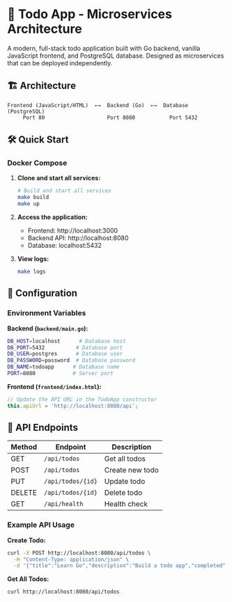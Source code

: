 # 📝 Todo App - Microservices Architecture

A modern, full-stack todo application built with Go backend, vanilla JavaScript frontend, and PostgreSQL database. Designed as microservices that can be deployed independently.

## 🏗️ Architecture

```
Frontend (JavaScript/HTML)  ←→  Backend (Go)  ←→  Database (PostgreSQL)
     Port 80                    Port 8080           Port 5432
```

## 🛠️ Quick Start

### Docker Compose 

1. **Clone and start all services:**
   ```bash
   # Build and start all services
   make build
   make up
   ```

2. **Access the application:**
   - Frontend: http://localhost:3000
   - Backend API: http://localhost:8080
   - Database: localhost:5432

3. **View logs:**
   ```bash
   make logs
   ```

## 🔧 Configuration

### Environment Variables

**Backend (`backend/main.go`):**
```bash
DB_HOST=localhost      # Database host
DB_PORT=5432          # Database port
DB_USER=postgres      # Database user
DB_PASSWORD=password  # Database password
DB_NAME=todoapp      # Database name
PORT=8080            # Server port
```

**Frontend (`frontend/index.html`):**
```javascript
// Update the API URL in the TodoApp constructor
this.apiUrl = 'http://localhost:8080/api';
```

## 📡 API Endpoints

| Method | Endpoint | Description |
|--------|----------|-------------|
| GET | `/api/todos` | Get all todos |
| POST | `/api/todos` | Create new todo |
| PUT | `/api/todos/{id}` | Update todo |
| DELETE | `/api/todos/{id}` | Delete todo |
| GET | `/api/health` | Health check |

### Example API Usage

**Create Todo:**
```bash
curl -X POST http://localhost:8080/api/todos \
  -H "Content-Type: application/json" \
  -d '{"title":"Learn Go","description":"Build a todo app","completed":false}'
```

**Get All Todos:**
```bash
curl http://localhost:8080/api/todos
```


